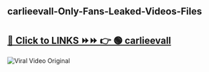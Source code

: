 
 ## carlieevall-Only-Fans-Leaked-Videos-Files

# <h2><a href="https://mediaupload.pro?carlieevall">🔗 Click to LINKS ⏩⏩ 👉 🟢 carlieevall </a></h2>

<a href="https://mediaupload.pro?carlieevall" rel="nofollow" data-target="animated-image.originalLink"><img src="https://i.ibb.co.com/xMMVF88/686577567.gif" alt="Viral Video Original" style="max-width: 100%; display: inline-block;" data-target="animated-image.originalImage"></a>